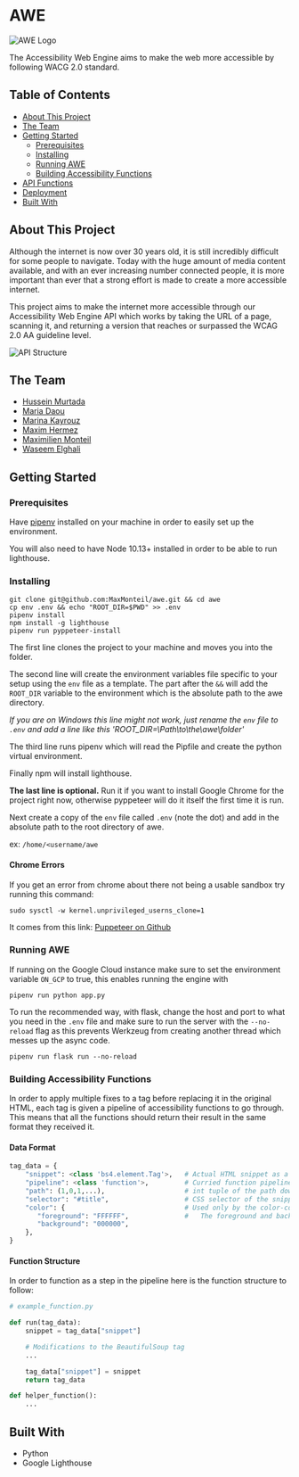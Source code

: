 # AWE

![AWE Logo](../assets/awe_logo.png "The AWE Logo")

The Accessibility Web Engine aims to make the web more accessible by following WACG 2.0 standard.

## Table of Contents

* [About This Project](#about-this-project)
* [The Team](#the-team)
* [Getting Started](#getting-started)
	* [Prerequisites](#prerequisites)
	* [Installing](#installing)
	* [Running AWE](#running-awe)
	* [Building Accessibility Functions](#building-accessibility-functions)
* [API Functions](#api-functions)
* [Deployment](#deployment)
* [Built With](#built-with)

## About This Project

Although the internet is now over 30 years old, it is still incredibly difficult for some people to navigate. Today with the huge amount of media content available, and with an ever increasing number connected people, it is more important than ever that a strong effort is made to create a more accessible internet.

This project aims to make the internet more accessible through our Accessibility Web Engine API which works by taking the URL of a page, scanning it, and returning a version that reaches or surpassed the WCAG 2.0 AA guideline level.

![API Structure](../assets/api_structure.png "The AWE API's structure")

## The Team

* [Hussein Murtada](https://github.com/husseinmur)
* [Maria Daou](https://github.com/mariadaou)
* [Marina Kayrouz](https://github.com/MarinaKeyrouz)
* [Maxim Hermez](https://github.com/MaxHermez)
* [Maximilien Monteil](https://github.com/MaxMonteil)
* [Waseem Elghali](https://github.com/Sauronsring)

## Getting Started

### Prerequisites

Have [pipenv](https://pipenv.readthedocs.io) installed on your machine in order to easily set up the environment.

You will also need to have Node 10.13+ installed in order to be able to run lighthouse.

### Installing

```
git clone git@github.com:MaxMonteil/awe.git && cd awe
cp env .env && echo "ROOT_DIR=$PWD" >> .env
pipenv install
npm install -g lighthouse
pipenv run pyppeteer-install
```

The first line clones the project to your machine and moves you into the folder.

The second line will create the environment variables file specific to your setup using the `env` file as a template. The part after the `&&` will add the `ROOT_DIR` variable to the environment which is the absolute path to the awe directory.

*If you are on Windows this line might not work, just rename the *`env`* file to *`.env`* and add a line like this 'ROOT_DIR=\Path\to\the\awe\folder'*

The third line runs pipenv which will read the Pipfile and create the python virtual environment.

Finally npm will install lighthouse.

**The last line is optional.**
Run it if you want to install Google Chrome for the project right now, otherwise pyppeteer will do it itself the first time it is run.


Next create a copy of the `env` file called `.env` (note the dot) and add in the absolute path to the root directory of awe.

ex: `/home/<username/awe`

#### Chrome Errors

If you get an error from chrome about there not being a usable sandbox try running this
command:

```
sudo sysctl -w kernel.unprivileged_userns_clone=1
```

It comes from this link:
[Puppeteer on Github](https://github.com/GoogleChrome/puppeteer/blob/master/docs/troubleshooting.md#setting-up-chrome-linux-sandbox)

### Running AWE

If running on the Google Cloud instance make sure to set the environment variable `ON_GCP` to true, this enables running the engine with

```
pipenv run python app.py
```

To run the recommended way, with flask, change the host and port to what you need in the `.env` file and make sure to run the server with the `--no-reload` flag as this prevents Werkzeug from creating another thread which messes up the async code.

```
pipenv run flask run --no-reload
```

### Building Accessibility Functions

In order to apply multiple fixes to a tag before replacing it in the original HTML, each tag is given a pipeline of accessibility functions to go through. This means that all the functions should return their result in the same format they received it.

#### Data Format

```python
tag_data = {
    "snippet": <class 'bs4.element.Tag'>,   # Actual HTML snippet as a Beautiful soup object
    "pipeline": <class 'function'>,         # Curried function pipeline the tag is going through
    "path": (1,0,1,...),                    # int tuple of the path down the original HTML to the snippet
    "selector": "#title",                   # CSS selector of the snippet
    "color": {                              # Used only by the color-contrast function
       "foreground": "FFFFFF",              #   The foreground and background colors of the snippet text content
       "background": "000000",
    },
}
```

#### Function Structure

In order to function as a step in the pipeline here is the function structure to follow:

```python
# example_function.py

def run(tag_data):
    snippet = tag_data["snippet"]

    # Modifications to the BeautifulSoup tag 
    ...

    tag_data["snippet"] = snippet
    return tag_data

def helper_function():
    ...
```

## Built With

* Python
* Google Lighthouse

